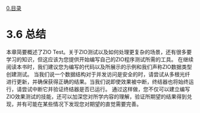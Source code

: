 [0.目录](../0.目录.md)
# 3.6 总结
本章简要概述了ZIO
Test。关于ZIO测试以及如何处理更复杂的场景，还有很多要学习的知识，但这应该为您提供开始编写自己的ZIO程序测试所需的工具。
在继续阅读本书时，我们建议您为编写的代码以及所展示的示例和我们声称ZIO数据类型创建测试。
当我们说一个数据结构对于并发访问是安全的时，请尝试从多根光纤进行更新，并确保获得正确的结果。当我们说即使效果被中断，终结器也将始终运行，请尝试中断它并验证终结器是否已运行。
通过这样做，您不仅可以建立编写ZIO效果测试的技能，还可以加深您对所学内容的理解，验证所期望的结果得到兑现，并有可能在某些情况下发现您对期望的直觉需要完善。
